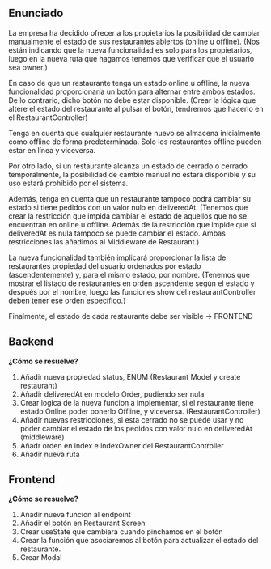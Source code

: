## Enunciado
La empresa ha decidido ofrecer a los propietarios la posibilidad de cambiar manualmente el estado de sus restaurantes abiertos (online u offline).
(Nos están indicando que la nueva funcionalidad es solo para los propietarios, luego en la nueva ruta que hagamos tenemos que verificar que el usuario sea owner.)

En caso de que un restaurante tenga un estado online u offline, la nueva funcionalidad proporcionaría un botón para alternar entre ambos estados. De lo contrario, dicho botón no debe estar disponible.
(Crear la lógica que altere el estado del restaurante al pulsar el botón, tendremos que hacerlo en el RestaurantController)

Tenga en cuenta que cualquier restaurante nuevo se almacena inicialmente como offline de forma predeterminada. Solo los restaurantes offline pueden estar en línea y viceversa.

Por otro lado, si un restaurante alcanza un estado de cerrado o cerrado temporalmente, la posibilidad de cambio manual no estará disponible y su uso estará prohibido por el sistema.

Además, tenga en cuenta que un restaurante tampoco podrá cambiar su estado si tiene pedidos con un valor nulo en deliveredAt.
(Tenemos que crear la restricción que impida cambiar el estado de aquellos que no se encuentran en online u offline.
Además de la restricción que impide que si deliveredAt es nula tampoco se puede cambiar el estado.
Ambas restricciones las añadimos al Middleware de Restaurant.)

La nueva funcionalidad también implicará proporcionar la lista de restaurantes propiedad del usuario ordenados por estado (ascendentemente) y, para el mismo estado, por nombre.
(Tenemos que mostrar el listado de restaurantes en orden ascendente según el estado y después por el nombre, luego las funciones show del restaurantController deben tener ese orden específico.)

Finalmente, el estado de cada restaurante debe ser visible -> FRONTEND

## Backend

**¿Cómo se resuelve?**
1. Añadir nueva propiedad status, ENUM (Restaurant Model y create restaurant)
2. Añadir deliveredAt en modelo Order, pudiendo ser nula
3. Crear logica de la nueva funcion a implementar, si el restaurante tiene estado Online poder ponerlo Offline, y viceversa. (RestaurantController)
4. Añadir nuevas restricciones, si esta cerrado no se puede usar y no poder cambiar el estado de los pedidos con valor nulo en deliveredAt (middleware)
5. Añadr orden en index e indexOwner del RestaurantController
6. Añadir nueva ruta

## Frontend

**¿Cómo se resuelve?**
1. Añadir nueva funcion al endpoint
2. Añadir el botón en Restaurant Screen
3. Crear useState que cambiará cuando pinchamos en el botón
4.  Crear la función que asociaremos al botón para actualizar el estado del restaurante.
5.  Crear Modal
